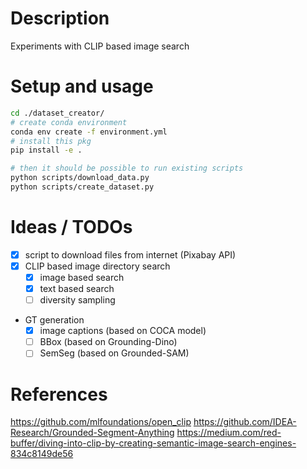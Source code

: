 
# Description

Experiments with CLIP based image search

# Setup and usage

```bash
cd ./dataset_creator/
# create conda environment
conda env create -f environment.yml
# install this pkg
pip install -e .
```

```bash
# then it should be possible to run existing scripts
python scripts/download_data.py
python scripts/create_dataset.py
```

# Ideas / TODOs

- [x] script to download files from internet (Pixabay API)
- [x] CLIP based image directory search
  - [x] image based search
  - [x] text based search
  - [ ] diversity sampling
- GT generation
  - [x] image captions (based on COCA model)
  - [ ] BBox (based on Grounding-Dino)
  - [ ] SemSeg (based on Grounded-SAM)

# References

<https://github.com/mlfoundations/open_clip>
<https://github.com/IDEA-Research/Grounded-Segment-Anything>
<https://medium.com/red-buffer/diving-into-clip-by-creating-semantic-image-search-engines-834c8149de56>
